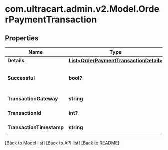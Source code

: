 # com.ultracart.admin.v2.Model.OrderPaymentTransaction
## Properties

Name | Type | Description | Notes
------------ | ------------- | ------------- | -------------
**Details** | [**List&lt;OrderPaymentTransactionDetail&gt;**](OrderPaymentTransactionDetail.md) | Details | [optional] 
**Successful** | **bool?** | True if the transaction was successful | [optional] 
**TransactionGateway** | **string** | Transaction gateway | [optional] 
**TransactionId** | **int?** | Transaction ID | [optional] 
**TransactionTimestamp** | **string** | Transaction date/time | [optional] 


[[Back to Model list]](../README.md#documentation-for-models) [[Back to API list]](../README.md#documentation-for-api-endpoints) [[Back to README]](../README.md)

